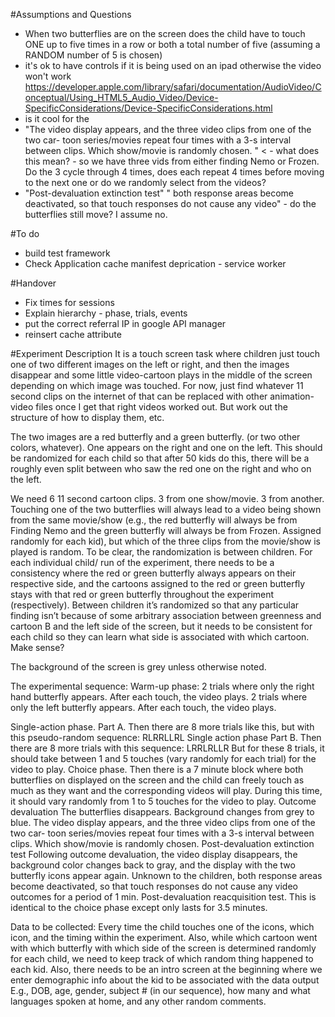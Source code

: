 #Assumptions and Questions

* When two butterflies are on the screen does the child have to touch ONE up to five times in a row or both a total number of five (assuming a RANDOM number of 5 is chosen)
* it's ok to have controls if it is being used on an ipad otherwise the video won't work https://developer.apple.com/library/safari/documentation/AudioVideo/Conceptual/Using_HTML5_Audio_Video/Device-SpecificConsiderations/Device-SpecificConsiderations.html
* is it cool for the 
* "The video display appears, and the three video clips from one of the two car- toon series/movies repeat four times with a 3-s interval between clips. Which show/movie is randomly chosen. "  < - what does this mean? - so we have three vids from either finding Nemo or Frozen. Do the 3 cycle through 4 times, does each repeat 4 times before moving to the next one or do we randomly select from the videos?
* "Post-devaluation extinction test" " both response areas become deactivated, so that touch responses do not cause any video" - do the butterflies still move? I assume no.

#To do

* build test framework
* Check Application cache manifest deprication - service worker

#Handover
* Fix times for sessions
* Explain hierarchy - phase, trials, events
* put the correct referral IP in google API manager
* reinsert cache attribute



#Experiment Description
It is a touch screen task where children just touch one of two different images on the left or right, and then the images disappear and some little video-cartoon plays in the middle of the screen depending on which image was touched.  For now, just find whatever 11 second clips on the internet of that can be replaced with other animation-video files once I get that right videos worked out. But work out the structure of how to display them, etc.

The two images are a red butterfly and a green butterfly. (or two other colors, whatever). One appears on the right and one on the left. This should be randomized for each child so that after 50 kids do this, there will be a roughly even split between who saw the red one on the right and who on the left.

We need 6 11 second cartoon clips. 3 from one show/movie. 3 from another. Touching one of the two butterflies will always lead to a video being shown from the same movie/show (e.g., the red butterfly will always be from Finding Nemo and the green butterfly will always be from Frozen. Assigned randomly for each kid), but which of the three clips from the movie/show is played is random.
To be clear, the randomization is between children. For each individual child/ run of the experiment, there needs to be a consistency where the red or green butterfly always appears on their respective side, and the cartoons assigned to the red or green butterfly stays with that red or green butterfly throughout the experiment (respectively). Between children it’s randomized so that any particular finding isn’t because of some arbitrary association between greenness and cartoon B and the left side of the screen, but it needs to be consistent for each child so they can learn what side is associated with which cartoon. Make sense?

The background of the screen is grey unless otherwise noted. 

The experimental sequence:
Warm-up phase:
2 trials where only the right hand butterfly appears. After each touch, the video plays.
2 trials where only the left butterfly appears. After each touch, the video plays.

Single-action phase. Part A.
Then there are 8 more trials like this, but with this pseudo-random sequence:
RLRRLLRL 
Single action phase Part B.
Then there are 8 more trials with this sequence:
LRRLRLLR 
But for these 8 trials, it should take between 1 and 5 touches (vary randomly for each trial) for the video to play.
Choice phase.
Then there is a 7 minute block where both butterflies on displayed on the screen and the child can freely touch as much as they want and the corresponding videos will play. During this time, it should vary randomly from 1 to 5 touches for the video to play.
Outcome devaluation
The butterflies disappears. Background changes from grey to blue.
The video display appears, and the three video clips from one of the two car- toon series/movies repeat four times with a 3-s interval between clips. Which show/movie is randomly chosen. 
Post-devaluation extinction test 
Following outcome devaluation, the video display disappears, the background color changes back to gray, and the display with the two butterfly icons appear again. Unknown to the children, both response areas become deactivated, so that touch responses do not cause any video outcomes for a period of 1 min.
Post-devaluation reacquisition test. 
This is identical to the choice phase except only lasts for 3.5 minutes.

Data to be collected:
Every time the child touches one of the icons, which icon, and the timing within the experiment. 
Also, while which cartoon went with which butterfly with which side of the screen is determined randomly for each child, we need to keep track of which random thing happened to each kid.
Also, there needs to be an intro screen at the beginning where we enter demographic info about the kid to be associated with the data output
E.g., DOB, age, gender, subject # (in our sequence), how many and what languages spoken at home, and any other random comments. 
